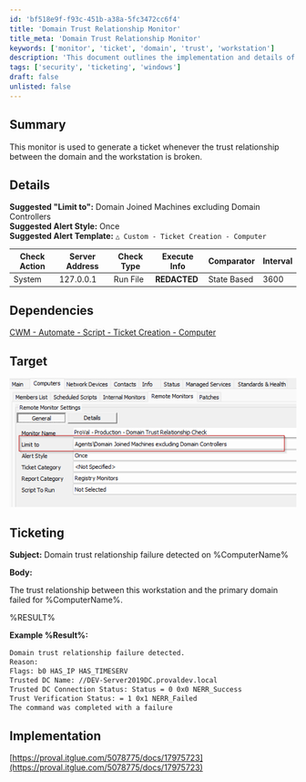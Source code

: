 ```yaml
---
id: 'bf518e9f-f93c-451b-a38a-5fc3472cc6f4'
title: 'Domain Trust Relationship Monitor'
title_meta: 'Domain Trust Relationship Monitor'
keywords: ['monitor', 'ticket', 'domain', 'trust', 'workstation']
description: 'This document outlines the implementation and details of a monitor that generates a ticket when the trust relationship between a domain and a workstation is broken. It includes suggested settings, dependencies, and ticketing information for effective management.'
tags: ['security', 'ticketing', 'windows']
draft: false
unlisted: false
---
```


## Summary

This monitor is used to generate a ticket whenever the trust relationship between the domain and the workstation is broken.

## Details

**Suggested "Limit to":** Domain Joined Machines excluding Domain Controllers  
**Suggested Alert Style:** Once  
**Suggested Alert Template:** `△ Custom - Ticket Creation - Computer`

| Check Action | Server Address | Check Type | Execute Info | Comparator | Interval |
|--------------|----------------|------------|---------------|------------|----------|
| System       | 127.0.0.1     | Run File   | **REDACTED**  | State Based | 3600     |

## Dependencies

[CWM - Automate - Script - Ticket Creation - Computer](<../scripts/Ticket Creation - Computer.md>)

## Target

![Target Image](../../../static/img/Domain-Trust-Relationship-Check/image_1.png)

## Ticketing

**Subject:** Domain trust relationship failure detected on %ComputerName%

**Body:**

The trust relationship between this workstation and the primary domain failed for %ComputerName%.

%RESULT%

**Example %Result%:**

```
Domain trust relationship failure detected.
Reason:
Flags: b0 HAS_IP HAS_TIMESERV 
Trusted DC Name: //DEV-Server2019DC.provaldev.local 
Trusted DC Connection Status: Status = 0 0x0 NERR_Success
Trust Verification Status: = 1 0x1 NERR_Failed
The command was completed with a failure
```

## Implementation

[https://proval.itglue.com/5078775/docs/17975723](https://proval.itglue.com/5078775/docs/17975723)
